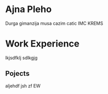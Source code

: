# Ajna Pleho
 
  Durga gimanzija
  musa cazim catic
  IMC KREMS

# Work Experience

  lkjsdfklj
  sdlkgjg

## Pojects

aljehdf jsh zf EW
